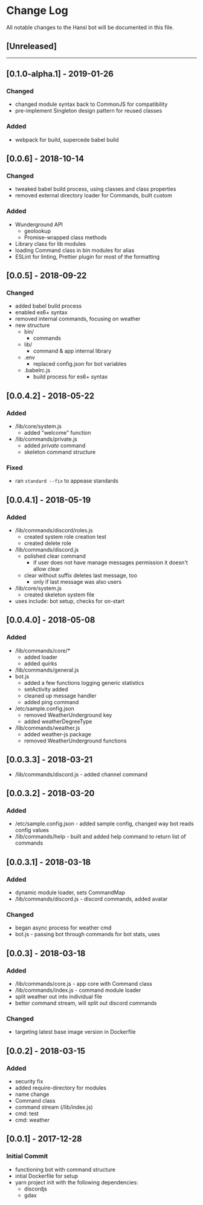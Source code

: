 # Change Log

All notable changes to the Hansl bot will be documented in this file.

## [Unreleased]

---

## [0.1.0-alpha.1] - 2019-01-26

### Changed

- changed module syntax back to CommonJS for compatibility
- pre-implement Singleton design pattern for reused classes

### Added

- webpack for build, supercede babel build

## [0.0.6] - 2018-10-14

### Changed

- tweaked babel build process, using classes and class properties
- removed external directory loader for Commands, built custom

### Added

- Wunderground API
  - geolookup
  - Promise-wrapped class methods
- Library class for lib modules
- loading Command class in bin modules for alias
- ESLint for linting, Prettier plugin for most of the formatting

## [0.0.5] - 2018-09-22

### Changed

- added babel build process
- enabled es6+ syntax
- removed internal commands, focusing on weather
- new structure
  - bin/
    - commands
  - lib/
    - command & app internal library
  - .env
    - replaced config.json for bot variables
  - .babelrc.js
    - build process for es6+ syntax

## [0.0.4.2] - 2018-05-22

### Added

- /lib/core/system.js
  - added "welcome" function
- /lib/commands/private.js
  - added *private* command
  - skeleton command structure

### Fixed

- ran `standard --fix` to appease standards

## [0.0.4.1] - 2018-05-19

### Added

- /lib/commands/discord/roles.js
  - created system role creation test
  - created delete role
- /lib/commands/discord.js
  - polished clear command
    - if user does not have manage messages permission it doesn't allow clear
  - clear without suffix deletes last message, too
    - only if last message was also users
- /lib/core/system.js
  - created skeleton system file
- uses include: bot setup, checks for on-start

## [0.0.4.0] - 2018-05-08

### Added

- /lib/commands/core/*
  - added loader
  - added quirks
- /lib/commands/general.js
- bot.js
  - added a few functions logging generic statistics
  - setActivity added
  - cleaned up message handler
  - added ping command
- /etc/sample.config.json
  - removed WeatherUnderground key
  - added weatherDegreeType
- /lib/commands/weather.js
  - added weather-js package
  - removed WeatherUnderground functions

## [0.0.3.3] - 2018-03-21

- /lib/commands/discord.js - added channel command

## [0.0.3.2] - 2018-03-20

### Added

- /etc/sample.config.json - added sample config, changed way bot reads config values
- /lib/commands/help - built and added help command to return list of commands

## [0.0.3.1] - 2018-03-18

### Added

- dynamic module loader, sets CommandMap
- /lib/commands/discord.js - discord commands, added avatar

### Changed

- began async process for weather cmd
- bot.js - passing bot through commands for bot stats, uses

## [0.0.3] - 2018-03-18

### Added

- /lib/commands/core.js - app core with Command class
- /lib/commands/index.js - command module loader
- split weather out into individual file
- better command stream, will split out discord commands

### Changed

- targeting latest base image version in Dockerfile

## [0.0.2] - 2018-03-15

### Added

- security fix
- added require-directory for modules
- name change
- Command class
- command stream (/lib/index.js)
- cmd: test
- cmd: weather

## [0.0.1] - 2017-12-28

### Initial Commit

- functioning bot with command structure
- intial Dockerfile for setup
- yarn project init with the following dependencies:
  - discordjs
  - gdax